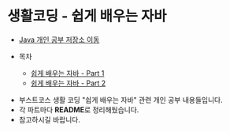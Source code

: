 # 생활코딩 - 쉽게 배우는 자바

* [Java 개인 공부 저장소 이동](https://github.com/Hasegos/backendStudy/tree/master/Java%20Basic)

* 목차
    * [쉽게 배우는 자바 - Part 1](https://github.com/Hasegos/backendStudy/tree/master/Java%20Basic/JAVA_Coding_For_Life/Java_Basic_Part1)
    * [쉽게 배우는 자바 - Part 2](https://github.com/Hasegos/backendStudy/tree/master/Java%20Basic/JAVA_Coding_For_Life/Java_Basic_Part2)
    
+ 부스트코스 생활 코딩 "쉽게 배우는 자바" 관련 개인 공부 내용들입니다.
+ 각 파트마다 **README**로 정리해뒀습니다.
+ 참고하시길 바랍니다.